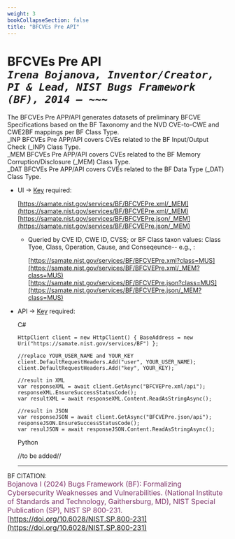 ```yaml
---
weight: 3
bookCollapseSection: false
title: "BFCVEs Pre API"
---
```


<!-- Google tag (gtag.js) -->
<script async src="https://www.googletagmanager.com/gtag/js?id=G-PJ364XPP9F"></script>
<script>
  window.dataLayer = window.dataLayer || [];
  function gtag(){dataLayer.push(arguments);}
  gtag('js', new Date());

  gtag('config', 'G-PJ364XPP9F');
</script>

# BFCVEs Pre API <br/> _`Irena Bojanova, Inventor/Creator, PI & Lead, NIST Bugs Framework (BF), 2014 – ~~~`_

The BFCVEs Pre APP/API generates datasets of preliminary BFCVE Specifications based on the BF Taxonomy and the NVD CVE-to-CWE and CWE2BF mappings per BF Class Type.<br/>
_INP BFCVEs Pre APP/API covers CVEs related to the BF Input/Output Check (_INP) Class Type.<br/>
_MEM BFCVEs Pre APP/API covers CVEs related to the BF Memory Corruption/Disclosure (_MEM) Class Type.<br/>
_DAT BFCVEs Pre APP/API covers CVEs related to the BF Data Type (_DAT) Class Type.<br/>

- UI &rarr; [Key](https://forms.gle/SRZyva5Vn1i4dQQ2A) required:

  [https://samate.nist.gov/services/BF/BFCVEPre.xml/_MEM](https://samate.nist.gov/services/BF/BFCVEPre.xml/_MEM)<br/>
  [https://samate.nist.gov/services/BF/BFCVEPre.json/_MEM](https://samate.nist.gov/services/BF/BFCVEPre.json/_MEM)

  - Queried by CVE ID, CWE ID, CVSS; or BF Class taxon values: Class Tyoe, Class, Operation, Cause, and Conseqeunce-- e.g., :<br/>

    [https://samate.nist.gov/services/BF/BFCVEPre.xml?class=MUS](https://samate.nist.gov/services/BF/BFCVEPre.xml/_MEM?class=MUS)<br/>
    [https://samate.nist.gov/services/BF/BFCVEPre.json?class=MUS](https://samate.nist.gov/services/BF/BFCVEPre.json/_MEM?class=MUS)

- API &rarr; [Key](https://forms.gle/SRZyva5Vn1i4dQQ2A) required: <br/>

  C# <br/>
        
      HttpClient client = new HttpClient() { BaseAddress = new Uri("https://samate.nist.gov/services/BF") };

      //replace YOUR_USER_NAME and YOUR_KEY
      client.DefaultRequestHeaders.Add("user", YOUR_USER_NAME);
      client.DefaultRequestHeaders.Add("key", YOUR_KEY);

      //result in XML
      var responseXML = await client.GetAsync("BFCVEPre.xml/api");
      responseXML.EnsureSuccessStatusCode();        
      var resultXML = await responseXML.Content.ReadAsStringAsync();

      //result in JSON
      var responseJSON = await client.GetAsync("BFCVEPre.json/api");       
      responseJSON.EnsureSuccessStatusCode();         
      var resulJSON = await responseJSON.Content.ReadAsStringAsync();

   Python
      
    //to be added//
    
  _________________________________

BF CITATION: <br/>
<l style="font-size: 16px; color: #7D3368"> Bojanova I (2024) Bugs Framework (BF): Formalizing Cybersecurity Weaknesses and Vulnerabilities. (National Institute of Standards and Technology, Gaithersburg, MD), NIST Special Publication (SP), NIST SP 800-231. [https://doi.org/10.6028/NIST.SP.800-231](https://doi.org/10.6028/NIST.SP.800-231)</l> 